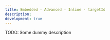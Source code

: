 ```yaml
---
title: Embedded - Advanced - Inline - targetId
description:
development: true
---
```


TODO: Some dummy description